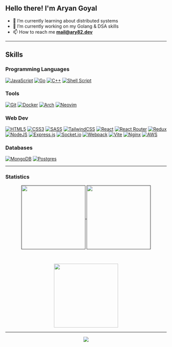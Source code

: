 ## Hello there! I'm Aryan Goyal

- 🌱 I’m currently learning about distributed systems
- 🔭 I’m currently working on my Golang & DSA skills
- 📫 How to reach me **mail@ary82.dev**

---

## Skills

### Programming Languages

[![JavaScript](https://img.shields.io/badge/javascript-%23323330.svg?style=for-the-badge&logo=javascript&logoColor=%23F7DF1E)](https://www.ecma-international.org/publications-and-standards/standards/ecma-262/)
[![Go](https://img.shields.io/badge/go-%2300ADD8.svg?style=for-the-badge&logo=go&logoColor=white)](https://go.dev/)
[![C++](https://img.shields.io/badge/c++-%2300599C.svg?style=for-the-badge&logo=c%2B%2B&logoColor=white)](https://www.learncpp.com/)
[![Shell Script](https://img.shields.io/badge/shell_script-%23121011.svg?style=for-the-badge&logo=gnu-bash&logoColor=white)](https://tldp.org/LDP/abs/html/)

### Tools

[![Git](https://img.shields.io/badge/git-%23F05033.svg?style=for-the-badge&logo=git&logoColor=white)](https://git-scm.com/)
[![Docker](https://img.shields.io/badge/docker-%230db7ed.svg?style=for-the-badge&logo=docker&logoColor=white)](https://docs.docker.com/manuals/)
[![Arch](https://img.shields.io/badge/Arch%20Linux-1793D1?logo=arch-linux&logoColor=fff&style=for-the-badge)](https://archlinux.org/)
[![Neovim](https://img.shields.io/badge/NeoVim-%2357A143.svg?&style=for-the-badge&logo=neovim&logoColor=white)](https://neovim.io/)

### Web Dev

[![HTML5](https://img.shields.io/badge/html5-%23E34F26.svg?style=for-the-badge&logo=html5&logoColor=white)](https://html.spec.whatwg.org/multipage/)
[![CSS3](https://img.shields.io/badge/css3-%231572B6.svg?style=for-the-badge&logo=css3&logoColor=white)](https://www.w3.org/Style/CSS/)
[![SASS](https://img.shields.io/badge/SASS-hotpink.svg?style=for-the-badge&logo=SASS&logoColor=white)](https://sass-lang.com/)
[![TailwindCSS](https://img.shields.io/badge/tailwindcss-%2338B2AC.svg?style=for-the-badge&logo=tailwind-css&logoColor=white)](https://tailwindcss.com/docs/)
[![React](https://img.shields.io/badge/react-%2320232a.svg?style=for-the-badge&logo=react&logoColor=%2361DAFB)](https://react.dev/)
[![React Router](https://img.shields.io/badge/React_Router-CA4245?style=for-the-badge&logo=react-router&logoColor=white)](https://reactrouter.com/)
[![Redux](https://img.shields.io/badge/redux-%23593d88.svg?style=for-the-badge&logo=redux&logoColor=white)](https://redux.js.org/)
[![NodeJS](https://img.shields.io/badge/node.js-6DA55F?style=for-the-badge&logo=node.js&logoColor=white)](https://nodejs.org/en/)
[![Express.js](https://img.shields.io/badge/express.js-%23404d59.svg?style=for-the-badge&logo=express&logoColor=%2361DAFB)](https://expressjs.com/)
[![Socket.io](https://img.shields.io/badge/Socket.io-black?style=for-the-badge&logo=socket.io&badgeColor=010101)](https://socket.io/)
[![Webpack](https://img.shields.io/badge/webpack-%238DD6F9.svg?style=for-the-badge&logo=webpack&logoColor=black)](https://webpack.js.org/)
[![Vite](https://img.shields.io/badge/vite-%23646CFF.svg?style=for-the-badge&logo=vite&logoColor=white)](https://vitejs.dev/)
[![Nginx](https://img.shields.io/badge/nginx-%23009639.svg?style=for-the-badge&logo=nginx&logoColor=white)](https://nginx.org/en/docs/)
[![AWS](https://img.shields.io/badge/AWS-%23FF9900.svg?style=for-the-badge&logo=amazon-aws&logoColor=white)](https://docs.aws.amazon.com/)

### Databases

[![MongoDB](https://img.shields.io/badge/MongoDB-%234ea94b.svg?style=for-the-badge&logo=mongodb&logoColor=white)](https://www.mongodb.com/)
[![Postgres](https://img.shields.io/badge/postgres-%23316192.svg?style=for-the-badge&logo=postgresql&logoColor=white)](https://www.postgresql.org/docs/)

---

### Statistics

<div align="center">
    <a href="">
        <img height=200 align="center" src="https://readme-stats-sigma-nine.vercel.app/api?username=ary82&theme=tokyonight" />
    </a>
    <a href="">
        <img height=200 align="center" src="https://readme-stats-sigma-nine.vercel.app/api/top-langs/?username=ary82&layout=donut&hide=html,css&theme=tokyonight" />
    </a>
</div>

&nbsp;

<div align="center">
    <a href="https://git.io/streak-stats">
        <img height=200 align="center" src="https://github-readme-streak-stats.herokuapp.com/?user=ary82&theme=tokyonight" />
    </a>
</div>

---

<div align="center">
  
[![](https://visitcount.itsvg.in/api?id=ary82&icon=3&color=6)](https://visitcount.itsvg.in)
  
</div>
